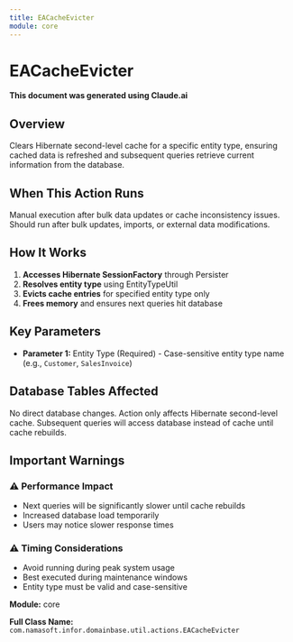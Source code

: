 ```yaml
---
title: EACacheEvicter
module: core
---
```


<div class='entity-flows'>

# EACacheEvicter

**This document was generated using Claude.ai**

## Overview

Clears Hibernate second-level cache for a specific entity type, ensuring cached data is refreshed and subsequent queries retrieve current information from the database.

## When This Action Runs

Manual execution after bulk data updates or cache inconsistency issues. Should run after bulk updates, imports, or external data modifications.

## How It Works

1. **Accesses Hibernate SessionFactory** through Persister
2. **Resolves entity type** using EntityTypeUtil 
3. **Evicts cache entries** for specified entity type only
4. **Frees memory** and ensures next queries hit database

## Key Parameters

- **Parameter 1:** Entity Type (Required) - Case-sensitive entity type name (e.g., `Customer`, `SalesInvoice`)

## Database Tables Affected

No direct database changes. Action only affects Hibernate second-level cache. Subsequent queries will access database instead of cache until cache rebuilds.

## Important Warnings

### ⚠️ Performance Impact
- Next queries will be significantly slower until cache rebuilds
- Increased database load temporarily
- Users may notice slower response times

### ⚠️ Timing Considerations
- Avoid running during peak system usage
- Best executed during maintenance windows
- Entity type must be valid and case-sensitive

**Module:** core

**Full Class Name:** `com.namasoft.infor.domainbase.util.actions.EACacheEvicter`

</div>

